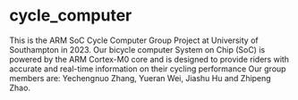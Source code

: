 # cycle_computer
This is the ARM SoC Cycle Computer Group Project at University of Southampton in 2023.
Our bicycle computer System on Chip (SoC) is powered by the ARM Cortex-M0 core and is designed to provide riders with accurate and real-time information on their cycling performance
Our group members are: Yechengnuo Zhang, Yueran Wei, Jiashu Hu and Zhipeng Zhao.

